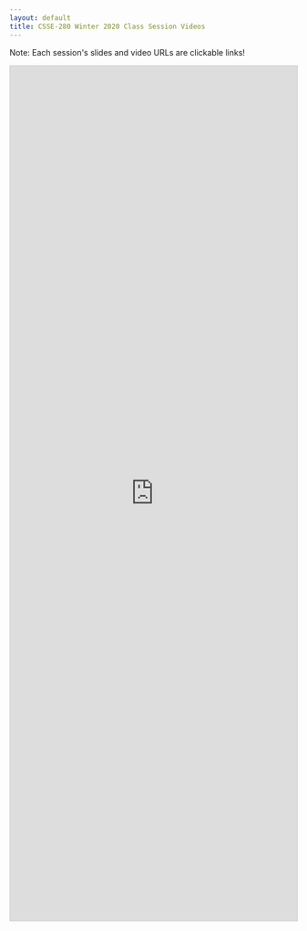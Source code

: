 ```yaml
---
layout: default
title: CSSE-280 Winter 2020 Class Session Videos
---
```

Note: Each session's slides and video URLs are clickable links!

<!-- This is "Student View - Video Links" -->
<iframe class="airtable-embed" src="https://airtable.com/embed/shrNeLRODvBth8M8r?backgroundColor=cyan&viewControls=on" frameborder="0" onmousewheel="" width="100%" height="1500px" style="max-width: 100%; background: transparent; border: 1px solid #ccc;"></iframe>

